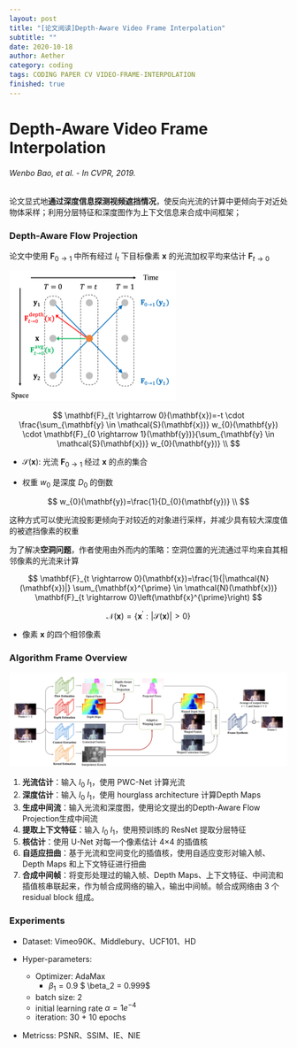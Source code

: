 ```yaml
---
layout: post
title: "[论文阅读]Depth-Aware Video Frame Interpolation"
subtitle: ""
date: 2020-10-18
author: Aether
category: coding
tags: CODING PAPER CV VIDEO-FRAME-INTERPOLATION
finished: true
---
```


# Depth-Aware Video Frame Interpolation

###### Wenbo Bao, et al. - In *CVPR*, 2019.

论文显式地**通过深度信息探测视频遮挡情况**，使反向光流的计算中更倾向于对近处物体采样；利用分层特征和深度图作为上下文信息来合成中间框架；

### Depth-Aware Flow Projection

论文中使用 $\mathbf{F}_{0 \rightarrow 1}$ 中所有经过 $I_t$ 下目标像素 $\mathbf x$ 的光流加权平均来估计 $\mathbf{F}_{t \rightarrow 0}$



![image-20201021051410825](../img/image-20201021051410825.png)


$$
\mathbf{F}_{t \rightarrow 0}(\mathbf{x})=-t \cdot \frac{\sum_{\mathbf{y} \in \mathcal{S}(\mathbf{x})} w_{0}(\mathbf{y}) \cdot \mathbf{F}_{0 \rightarrow 1}(\mathbf{y})}{\sum_{\mathbf{y} \in \mathcal{S}(\mathbf{x})} w_{0}(\mathbf{y})} \\
$$



- $\mathcal{S}(\mathbf x)$: 光流 $\mathbf{F}_{0 \rightarrow 1}$ 经过 $\mathbf x$ 的点的集合

- 权重 $w_0$ 是深度 $D_0$ 的倒数

  

$$
w_{0}(\mathbf{y})=\frac{1}{D_{0}(\mathbf{y})} \\
$$



这种方式可以使光流投影更倾向于对较近的对象进行采样，并减少具有较大深度值的被遮挡像素的权重

为了解决**空洞问题**，作者使用由外而内的策略：空洞位置的光流通过平均来自其相邻像素的光流来计算



$$
\mathbf{F}_{t \rightarrow 0}(\mathbf{x})=\frac{1}{|\mathcal{N}(\mathbf{x})|} \sum_{\mathbf{x}^{\prime} \in \mathcal{N}(\mathbf{x})} \mathbf{F}_{t \rightarrow 0}\left(\mathbf{x}^{\prime}\right)
$$

$$
\mathcal{N}(\mathbf{x}) = \{\mathbf{x}^{\prime}:|\mathcal S(\mathbf{x})|>0\}
$$

- 像素 $\mathbf{x}$ 的四个相邻像素

### Algorithm Frame Overview


![](../img/image-20201020220420595.png)

1. **光流估计**：输入 $I_0$ $I_1$，使用 PWC-Net 计算光流
2. **深度估计**：输入 $I_0$ $I_1$，使用 hourglass architecture 计算Depth Maps
3. **生成中间流**：输入光流和深度图，使用论文提出的Depth-Aware Flow Projection生成中间流
4. **提取上下文特征**：输入 $I_0$ $I_1$，使用预训练的 ResNet 提取分层特征
5. **核估计**：使用 U-Net 对每一个像素估计 4×4 的插值核 
6. **自适应扭曲**：基于光流和空间变化的插值核，使用自适应变形对输入帧、Depth Maps 和上下文特征进行扭曲
7. **合成中间帧**：将变形处理过的输入帧、Depth Maps、上下文特征、中间流和插值核串联起来，作为帧合成网络的输入，输出中间帧。帧合成网络由 3 个 residual block 组成。

### Experiments

- Dataset: Vimeo90K、Middlebury、UCF101、HD
- Hyper-parameters:
  - Optimizer: AdaMax
    - $\beta_1 = 0.9$  $ \beta_2 = 0.999$
  - batch size: 2
  - initial learning rate $\alpha = 1e^{-4}$ 
  - iteration: 30 + 10 epochs

- Metricss: PSNR、SSIM、IE、NIE